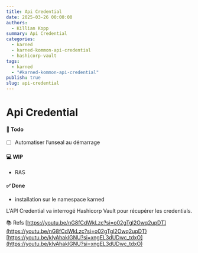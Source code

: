 ```yaml
---
title: Api Credential
date: 2025-03-26 00:00:00
authors:
  - Killian Kopp
summary: Api Credential
categories:
  - karned
  - karned-kommon-api-credential
  - hashicorp-vault
tags:
  - karned
  - "#karned-kommon-api-credential"
publish: true
slug: api-credential
---
```

# Api Credential
#### 📓 Todo
- [ ] Automatiser l’unseal au démarrage

#### 💻 WIP
- RAS

#### ✅ Done
- installation sur le namespace karned

L'API Credential va interrogé Hashicorp Vault pour récupérer les credentials.

📚 Refs
[https://youtu.be/nG8fCdWkLzc?si=o02gTgl2Owq2upDT](https://youtu.be/nG8fCdWkLzc?si=o02gTgl2Owq2upDT)
[https://youtu.be/klyAhaklGNU?si=xngEL3dUDwc_tdxO](https://youtu.be/klyAhaklGNU?si=xngEL3dUDwc_tdxO)

